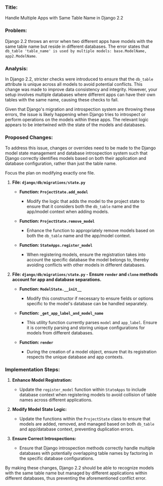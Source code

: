 ### Title:
Handle Multiple Apps with Same Table Name in Django 2.2

### Problem:
Django 2.2 throws an error when two different apps have models with the same table name but reside in different databases. The error states that `db_table 'table_name' is used by multiple models: base.ModelName, app2.ModelName`.

### Analysis:
In Django 2.2, stricter checks were introduced to ensure that the `db_table` attribute is unique across all models to avoid potential conflicts. This change was made to improve data consistency and integrity. However, your setup involves multiple databases where different apps can have their own tables with the same name, causing these checks to fail.

Given that Django's migration and introspection system are throwing these errors, the issue is likely happening when Django tries to introspect or perform operations on the models within these apps. The relevant logic appears to be intertwined with the state of the models and databases.

### Proposed Changes:
To address this issue, changes or overrides need to be made to the Django model state management and database introspection system such that Django correctly identifies models based on both their application and database configuration, rather than just the table name.

Focus the plan on modifying exactly one file.

1. **File: `django/db/migrations/state.py`**

    - **Function: `ProjectState.add_model`**
        - Modify the logic that adds the model to the project state to ensure that it considers both the `db_table` name and the app/model context when adding models.

    - **Function: `ProjectState.remove_model`**
        - Enhance the function to appropriately remove models based on both the `db_table` name and the app/model context.

    - **Function: `StateApps.register_model`**
        - When registering models, ensure the registration takes into account the specific database the model belongs to, thereby avoiding conflicts with other models in different databases.

2. **File: `django/db/migrations/state.py` - Ensure `render` and `clone` methods account for app and database separations.**

    - **Function: `ModelState.__init__`**
      - Modify this constructor if necessary to ensure fields or options specific to the model's database can be handled separately.

    - **Function: `_get_app_label_and_model_name`**
      - This utility function currently parses `model` and `app_label`. Ensure it is correctly parsing and storing unique configurations for models from different databases.

    - **Function: `render`**
      - During the creation of a model object, ensure that its registration respects the unique database and app contexts.

### Implementation Steps:

1. **Enhance Model Registration:**
    - Update the `register_model` function within `StateApps` to include database context when registering models to avoid collision of table names across different applications.

2. **Modify Model State Logic:**
    - Update the functions within the `ProjectState` class to ensure that models are added, removed, and managed based on both `db_table` and app/database context, preventing duplication errors.

3. **Ensure Correct Introspections:**
    - Ensure that Django introspection methods correctly handle multiple databases with potentially overlapping table names by factoring in the specific database configurations.

By making these changes, Django 2.2 should be able to recognize models with the same table name but managed by different applications within different databases, thus preventing the aforementioned conflict error.